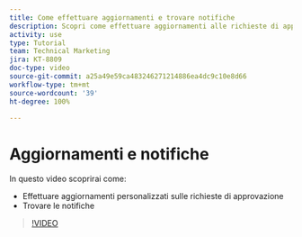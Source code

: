 ```yaml
---
title: Come effettuare aggiornamenti e trovare notifiche
description: Scopri come effettuare aggiornamenti alle richieste di approvazione e trovare le notifiche.
activity: use
type: Tutorial
team: Technical Marketing
jira: KT-8809
doc-type: video
source-git-commit: a25a49e59ca483246271214886ea4dc9c10e8d66
workflow-type: tm+mt
source-wordcount: '39'
ht-degree: 100%

---
```


# Aggiornamenti e notifiche

In questo video scoprirai come:

* Effettuare aggiornamenti personalizzati sulle richieste di approvazione
* Trovare le notifiche

>[!VIDEO](https://video.tv.adobe.com/v/335109/?quality=12&learn=on)

<!---
learn more URLS
Tag others on updates
Update work
--->
